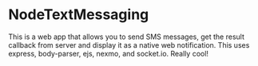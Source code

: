 # NodeTextMessaging

This is a web app that allows you to send SMS messages, get the result callback from server and display it as a native web notification.
This uses express, body-parser, ejs, nexmo, and socket.io. Really cool!
